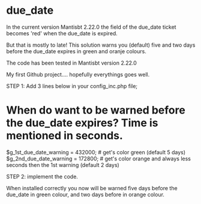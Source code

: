 # due_date
 
In the current version Mantisbt 2.22.0 the field of the due_date ticket becomes 'red' when the due_date is expired.

But that is mostly to late!
This solution warns you (default) five and two days before the due_date expires in green and oranje colours.


The code has been tested in Mantisbt version 2.22.0

My first Github project.... hopefully everythings goes well.

STEP 1:
Add 3 lines below in your config_inc.php file;

# When do want to be warned before the due_date expires? Time is mentioned in seconds.
$g_1st_due_date_warning = 432000; # get's color green (default 5 days)
$g_2nd_due_date_warning = 172800; # get's color orange and always less seconds then the 1st warning (default 2 days)

STEP 2: implement the code.


When installed correctly you now will be warned five days before the due_date in green colour,
and two days before in orange colour.
